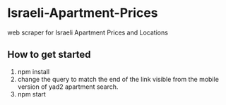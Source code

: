 # Israeli-Apartment-Prices
web scraper for Israeli Apartment Prices and Locations

## How to get started
1. npm install
1. change the query to match the end of the link visible from the mobile version of yad2 apartment search.
1. npm start
